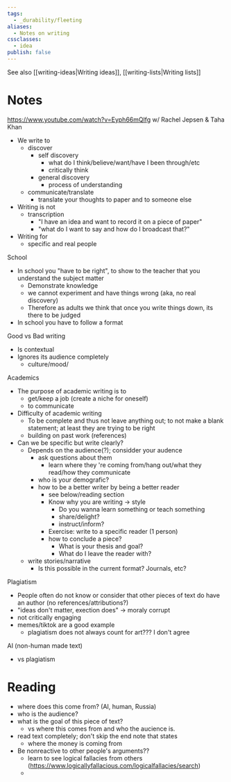 ```yaml
---
tags:
  - _durability/fleeting
aliases:
  - Notes on writing
cssclasses:
  - idea
publish: false
---
```

See also [[writing-ideas|Writing ideas]], [[writing-lists|Writing lists]]

# Notes
https://www.youtube.com/watch?v=Eyph66mQlfg w/ Rachel Jepsen & Taha Khan
- We write to
  - discover
    - self discovery
      - what do I think/believe/want/have I been through/etc
      - critically think
    - general discovery
      - process of understanding
  - communicate/translate
    - translate your thoughts to paper and to someone else
- Writing is not
  - transcription
    - "I have an idea and want to record it on a piece of paper"
    - "what do I want to say and how do I broadcast that?"
- Writing for
  - specific and real people

School
- In school you "have to be right", to show to the teacher that you understand the subject matter
  - Demonstrate knowledge
  - we cannot experiment and have things wrong (aka, no real discovery)
  - Therefore as adults we think that once you write things down, its there to be judged
- In school you have to follow a format

Good vs Bad writing
- Is contextual
- Ignores its audience completely
  - culture/mood/

Academics
- The purpose of academic writing is to
  - get/keep a job (create a niche for oneself)
  - to communicate 
- Difficulty of academic writing
  - To be complete and thus not leave anything out; to not make a blank statement; at least they are trying to be right
  - building on past work (references)
- Can we be specific but write clearly?
  - Depends on the audience(?); considder your audence
    - ask questions about them
      - learn where they 're coming from/hang out/what they read/how they communicate
    - who is your demografic?
    - how to be a better writer by being a better reader
      - see below/reading section
      - Know why you are writing -> style
        - Do you wanna learn something or teach something
        - share/delight?
        - instruct/inform?
      - Exercise: write to a specific reader (1 person)
      - how to conclude a piece?
        - What is your thesis and goal?
        - What do I leave the reader with?
  - write stories/narrative
    - Is this possible in the current format? Journals, etc?

Plagiatism
- People often do not know or consider that other pieces of text do have an author (no references/attributions?)
- "ideas don't matter, exection does" -> moraly corrupt
- not critically engaging
- memes/tiktok are a good example 
  - plagiatism does not always count for art??? I don't agree

AI (non-human made text)
- vs plagiatism

# Reading
- where does this come from? (AI, human, Russia)
- who is the audience?
- what is the goal of this piece of text?
  - vs where this comes from and who the aucience is.
- read text completely; don't skip the end note that states
  - where the money is coming from
- Be nonreactive to other people's arguments??
  - learn to see logical fallacies from others (https://www.logicallyfallacious.com/logicalfallacies/search)
  - 